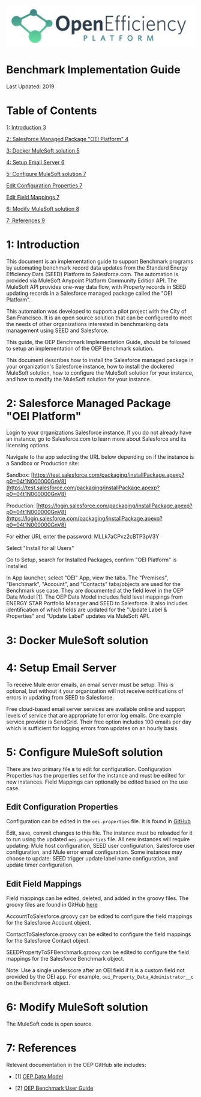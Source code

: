 ![](oep.png)

# **Benchmark Implementation Guide**

Last Updated: 2019

# **Table of Contents**

[1: Introduction 3](#_Toc534371569)

[2: Salesforce Managed Package "OEI Platform" 4](#_Toc534371570)

[3: Docker MuleSoft solution 5](#_Toc534371571)

[4: Setup Email Server 6](#_Toc534371572)

[5: Configure MuleSoft solution 7](#_Toc534371573)

[Edit Configuration Properties 7](#_Toc534371574)

[Edit Field Mappings 7](#_Toc534371575)

[6: Modify MuleSoft solution 8](#_Toc534371576)

[7: References 9](#_Toc534371577)

# **1: Introduction**

This document is an implementation guide to support Benchmark programs by automating benchmark record data updates from the Standard Energy Efficiency Data (SEED) Platform to Salesforce.com. The automation is provided via MuleSoft Anypoint Platform Community Edition API. The MuleSoft API provides one-way data flow, with Property records in SEED updating records in a Salesforce managed package called the "OEI Platform".

This automation was developed to support a pilot project with the City of San Francisco. It is an open source solution that can be configured to meet the needs of other organizations interested in benchmarking data management using SEED and Salesforce.

This guide, the OEP Benchmark Implementation Guide, should be followed to setup an implementation of the OEP Benchmark solution.

This document describes how to install the Salesforce managed package in your organization's Salesforce instance, how to install the dockered MuleSoft solution, how to configure the MuleSoft solution for your instance, and how to modify the MuleSoft solution for your instance.

# 2: Salesforce Managed Package "OEI Platform"

Login to your organizations Salesforce instance. If you do not already have an instance, go to Salesforce.com to learn more about Salesforce and its licensing options.

Navigate to the app selecting the URL below depending on if the instance is a Sandbox or Production site:

Sandbox: [https://test.salesforce.com/packaging/installPackage.apexp?p0=04t1N000000GnV8](https://test.salesforce.com/packaging/installPackage.apexp?p0=04t1N000000GnV8)

Production: [https://login.salesforce.com/packaging/installPackage.apexp?p0=04t1N000000GnV8](https://login.salesforce.com/packaging/installPackage.apexp?p0=04t1N000000GnV8)

For either URL enter the password: MLLk7aCPvz2cBTP3pV3Y

Select "Install for all Users"

Go to Setup, search for Installed Packages, confirm "OEI Platform" is installed

In App launcher, select "OEI" App, view the tabs. The "Premises", "Benchmark", "Account", and "Contacts" tabs/objects are used for the Benchmark use case. They are documented at the field level in the OEP Data Model [1]. The OEP Data Model includes field level mappings from ENERGY STAR Portfolio Manager and SEED to Salesforce. It also includes identification of which fields are updated for the "Update Label & Properties" and "Update Label" updates via MuleSoft API.

# 3: Docker MuleSoft solution

# 4: Setup Email Server

To receive Mule error emails, an email server must be setup. This is optional, but without it your organization will not receive notifications of errors in updating from SEED to Salesforce.

Free cloud-based email server services are available online and support levels of service that are appropriate for error log emails. One example service provider is SendGrid. Their free option includes 100 emails per day which is sufficient for logging errors from updates on an hourly basis.

# 5: Configure MuleSoft solution

There are two primary file **s** to edit for configuration. Configuration Properties has the properties set for the instance and must be edited for new instances. Field Mappings can optionally be edited based on the use case.

## Edit Configuration Properties

Configuration can be edited in the `oei.properties` file. It is found in [GitHub](/SEED%20Benchmark/conf)

Edit, save, commit changes to this file. The instance must be reloaded for it to run using the updated `oei.properties` file. All new instances will require updating: Mule host configuration, SEED user configuration, Salesforce user configuration, and Mule error email configuration. Some instances may choose to update: SEED trigger update label name configuration, and update timer configuration.

## Edit Field Mappings

Field mappings can be edited, deleted, and added in the groovy files. The groovy files are found in GitHub [here](/SEED%20Benchmark/OEI/classes)

AccountToSalesforce.groovy can be edited to configure the field mappings for the Salesforce Account object.

ContactToSalesforce.groovy can be edited to configure the field mappings for the Salesforce Contact object.

SEEDPropertyToSFBenchmark.groovy can be edited to configure the field mappings for the Salesforce Benchmark object.

Note: Use a single underscore after an OEI field if it is a custom field not provided by the OEI app. For example, `oei_Property_Data_Administrator__c` on the Benchmark object.

# 6: Modify MuleSoft solution

The MuleSoft code is open source. 

# 7: References

Relevant documentation in the OEP GitHub site includes:

- [1] [OEP Data Model](/Salesforce%20Package/OEP%20Data%20Model.xlsx)

- [2] [OEP Benchmark User Guide](/SEED%20Benchmark/guides/README.md)
